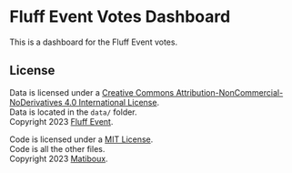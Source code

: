 # Fluff Event Votes Dashboard

This is a dashboard for the Fluff Event votes.


## License

Data is licensed under a [Creative Commons Attribution-NonCommercial-NoDerivatives 4.0 International License](LICENSE-DATA).  
Data is located in the `data/` folder.  
Copyright 2023 [Fluff Event](https://fluffevent.fr).

Code is licensed under a [MIT License](LICENSE).  
Code is all the other files.  
Copyright 2023 [Matiboux](https://matiboux.me).

